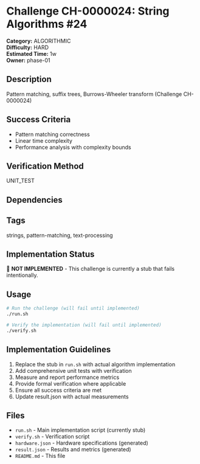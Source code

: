 # Challenge CH-0000024: String Algorithms #24

**Category:** ALGORITHMIC  
**Difficulty:** HARD  
**Estimated Time:** 1w  
**Owner:** phase-01  

## Description

Pattern matching, suffix trees, Burrows-Wheeler transform (Challenge CH-0000024)

## Success Criteria

- Pattern matching correctness
- Linear time complexity
- Performance analysis with complexity bounds

## Verification Method

UNIT_TEST

## Dependencies



## Tags

strings, pattern-matching, text-processing

## Implementation Status

🚧 **NOT IMPLEMENTED** - This challenge is currently a stub that fails intentionally.

## Usage

```bash
# Run the challenge (will fail until implemented)
./run.sh

# Verify the implementation (will fail until implemented) 
./verify.sh
```

## Implementation Guidelines

1. Replace the stub in `run.sh` with actual algorithm implementation
2. Add comprehensive unit tests with verification
3. Measure and report performance metrics
4. Provide formal verification where applicable
5. Ensure all success criteria are met
6. Update result.json with actual measurements

## Files

- `run.sh` - Main implementation script (currently stub)
- `verify.sh` - Verification script
- `hardware.json` - Hardware specifications (generated)
- `result.json` - Results and metrics (generated)
- `README.md` - This file
